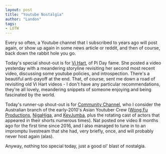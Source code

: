 ```yaml
---
layout: post
title: "Youtube Nostalgia"
author: "Landon"
tags:
- LOTW
---
```


Every so often, a Youtube channel that I subscribed to years ago will post again, or show up again in some news article or reddit, and then of course, back down the rabbit hole you go.

Today's special shout-out is for [Vi Hart](https://www.youtube.com/user/Vihart), of Pi Day fame. She posted a video yesterday with a meandering storyline revisiting her second most recent video, discussing some youtube policies, and introspection. There's a beautiful anti-payoff at the end. That, of course, sent me down a road of revisiting old Vi Hart videos - I don't have any particular recommendations, they're all lovely, meandering snippets of someone enjoying and being fascinated by the world.

Today's runner-up shout-out is for [Community Channel](https://www.youtube.com/user/communitychannel/videos), who I consider the Australian branch of the early-2010's Asian Youtuber Crew ([Wong Fu Productions](https://www.youtube.com/user/WongFuProductions), [NigaHiga](https://www.youtube.com/user/nigahiga), and [KevJumba](https://www.youtube.com/user/kevjumba), plus the rotating cast of actors that appeared in their shorts numerous times). Nat posted one video 8 months ago for the first time since 2016, and I also managed to tune in to an impromptu livestream that she had, very briefly, once, and will probably never host again (alas).

Anyway, nothing too special today, just a good ol' blast of nostalgia.
